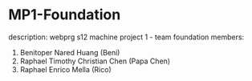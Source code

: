 # MP1-Foundation
description: webprg s12 machine project 1 - team foundation
members:
1. Benitoper Nared Huang (Beni)
2. Raphael Timothy Christian Chen (Papa Chen)
3. Raphael Enrico Mella (Rico)
